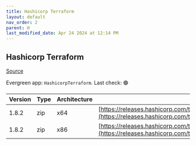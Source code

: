 ```yaml
---
title: Hashicorp Terraform
layout: default
nav_order: 2
parent: H
last_modified_date: Apr 24 2024 at 12:14 PM
---
```


## Hashicorp Terraform

[Source](https://www.terraform.io/)

Evergreen app: `HashicorpTerraform`. Last check: 🟢

| Version | Type | Architecture | URI                                                                                                                                                                  |
| ------- | ---- | ------------ | -------------------------------------------------------------------------------------------------------------------------------------------------------------------- |
| 1.8.2   | zip  | x64          | [https://releases.hashicorp.com/terraform/1.8.2/terraform_1.8.2_windows_amd64.zip](https://releases.hashicorp.com/terraform/1.8.2/terraform_1.8.2_windows_amd64.zip) |
| 1.8.2   | zip  | x86          | [https://releases.hashicorp.com/terraform/1.8.2/terraform_1.8.2_windows_386.zip](https://releases.hashicorp.com/terraform/1.8.2/terraform_1.8.2_windows_386.zip)     |
